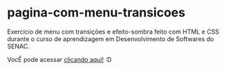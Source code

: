 # pagina-com-menu-transicoes
 Exercício de menu com transições e efeito-sombra feito com HTML e CSS durante o curso de aprendizagem em Desenvolvimento de Softwares do SENAC.
 
 VocÊ pode acessar [clicando aqui!](https://julivimmer.github.io/pagina-com-menu-transicoes/) :D
